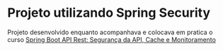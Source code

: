 # Projeto utilizando Spring Security

Projeto desenvolvido enquanto acompanhava e colocava em pratica o curso
<a href=“https://cursos.alura.com.br/course/spring-boot-seguranca-cache-monitoramento/“>Spring Boot API Rest: Segurança da API, Cache e Monitoramento</a>
